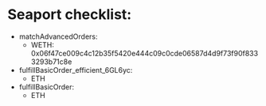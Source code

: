 # Seaport checklist:

- matchAdvancedOrders:
  - WETH: 0x06f47ce009c4c12b35f5420e444c09c0cde06587d4d9f73f90f8333293b71c8e
- fulfillBasicOrder_efficient_6GL6yc:
  - ETH
- fulfillBasicOrder:
  - ETH
